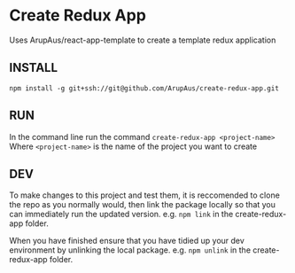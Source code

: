 # Create Redux App

Uses ArupAus/react-app-template to create a template redux application

## INSTALL

`npm install -g git+ssh://git@github.com/ArupAus/create-redux-app.git`

## RUN

In the command line run the command
`create-redux-app <project-name>`
Where `<project-name>` is the name of the project you want to create

## DEV

To make changes to this project and test them, it is reccomended to clone the repo as you normally would, then link the package locally so that you can immediately run the updated version.
e.g. `npm link` in the create-redux-app folder.

When you have finished ensure that you have tidied up your dev environment by unlinking the local package.
e.g. `npm unlink` in the create-redux-app folder.
